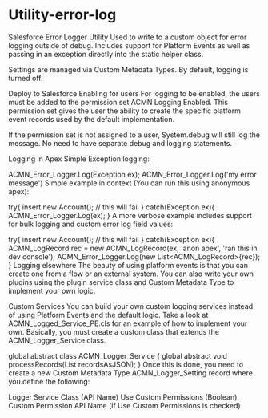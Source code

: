 # Utility-error-log
Salesforce Error Logger Utility
Used to write to a custom object for error logging outside of debug.
Includes support for Platform Events as well as passing in an exception directly into the static helper class.

Settings are managed via Custom Metadata Types. By default, logging is turned off.

 Deploy to Salesforce
Enabling for users
For logging to be enabled, the users must be added to the permission set ACMN Logging Enabled. This permission set gives the user the ability to create the specific platform event records used by the default implementation.

If the permission set is not assigned to a user, System.debug will still log the message. No need to have separate debug and logging statements.

Logging in Apex
Simple Exception logging:

ACMN_Error_Logger.Log(Exception ex);
ACMN_Error_Logger.Log('my error message')
Simple example in context (You can run this using anonymous apex):

try{
    insert new Account(); // this will fail
} catch(Exception ex){
    ACMN_Error_Logger.Log(ex);
}
A more verbose example includes support for bulk logging and custom error log field values:

try{
    insert new Account(); // this will fail
} catch(Exception ex){
    ACMN_LogRecord rec = new ACMN_LogRecord(ex, 'anon apex', 'ran this in dev console');
    ACMN_Error_Logger.Log(new List<ACMN_LogRecord>{rec});
}
Logging elsewhere
The beauty of using platform events is that you can create one from a flow or an external system. You can also write your own plugins using the plugin service class and Custom Metadata Type to implement your own logic.

Custom Services
You can build your own custom logging services instead of using Platform Events and the default logic. Take a look at ACMN_Logged_Service_PE.cls for an example of how to implement your own. Basically, you must create a custom class that extends the ACMN_Logger_Service class.

global abstract class ACMN_Logger_Service {
    global abstract void processRecords(List<String> recordsAsJSON);
}
Once this is done, you need to create a new Custom Metadata Type ACMN_Logger_Setting record where you define the following:

Logger Service Class (API Name)
Use Custom Permissions (Boolean)
Custom Permission API Name (if Use Custom Permissions is checked)

